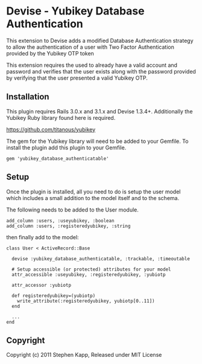# Devise - Yubikey Database Authentication

This extension to Devise adds a modified Database Authentication strategy to allow the authentication of a user with Two Factor Authentication provided by the Yubikey OTP token

This extension requires the used to already have a valid account and password and verifies that the user exists along with the password provided by verifying that the user presented a valid Yubikey OTP.

## Installation

This plugin requires Rails 3.0.x and 3.1.x and Devise 1.3.4+. Additionally the Yubikey Ruby library found here is required.

<https://github.com/titanous/yubikey>

The gem for the Yubikey library will need to be added to your Gemfile. To install the plugin add this plugin to your Gemfile.

	gem 'yubikey_database_authenticatable'

## Setup

Once the plugin is installed, all you need to do is setup the user model which includes a small addition to the model itself and to the schema.

The following needs to be added to the User module.

	add_column :users, :useyubikey, :boolean
	add_column :users, :registeredyubikey, :string

then finally add to the model:

	class User < ActiveRecord::Base

      devise :yubikey_database_authenticatable, :trackable, :timeoutable

      # Setup accessible (or protected) attributes for your model
      attr_accessible :useyubikey, :registeredyubikey, :yubiotp

	  attr_accessor :yubiotp
		
	  def registeredyubikey=(yubiotp)
	    write_attribute(:registeredyubikey, yubiotp[0..11])
	  end
	
      ...
	end

## Copyright

Copyright (c) 2011 Stephen Kapp, Released under MIT License
